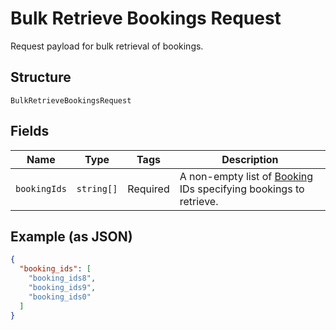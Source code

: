 <!-- Optimized: 2025-10-06 -->
<!-- RPM: 1.6.2.1.1.6.2.1_bulk-retrieve-bookings-request_20251006 -->
<!-- Session: E2E RPM DNA Application -->
<!-- AOM: RND (Reggie & Dro) -->
<!-- COI: TECHNOLOGY -->
<!-- RPM: HIGH -->
<!-- ACTION: BUILD -->


# Bulk Retrieve Bookings Request

Request payload for bulk retrieval of bookings.

## Structure

`BulkRetrieveBookingsRequest`

## Fields

| Name | Type | Tags | Description |
|  --- | --- | --- | --- |
| `bookingIds` | `string[]` | Required | A non-empty list of [Booking](entity:Booking) IDs specifying bookings to retrieve. |

## Example (as JSON)

```json
{
  "booking_ids": [
    "booking_ids8",
    "booking_ids9",
    "booking_ids0"
  ]
}
```
